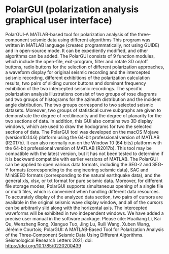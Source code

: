 # PolarGUI (polarization analysis graphical user interface)
PolarGUI-A MATLAB-based tool for polarization analysis of the three-component seismic data using different algorithms
   This program was written in MATLAB language (created programmatically, not using GUIDE) and in open-source mode. It can be expediently modified, and other algorithms can be added. 
  The PolarGUI consists of 9 function modules, which include the open-file, exit-program, filter and rotate 3D on/off buttons, radio buttons for the selection of different polarization approaches, a waveform display for original seismic recording and the intercepted seismic recording, different exhibitions of the polarization calculation results, two pairs of sliding cursor buttons and dominant frequency exhibition of the two intercepted seismic recordings. The specific
polarization analysis illustrations consist of two groups of rose diagrams and two groups of histograms for the azimuth distribution and the incident angle distribution. The two groups correspond to two selected seismic datasets. Moreover, two groups of statistical curve subgraphs are given to demonstrate the degree of rectilinearity and the degree of planarity for the two sections of data. In addition, this GUI also contains two 3D display windows, which are used to draw the hodograms for two the selected sections of data. The PolarGUI tool was developed on the macOS Mojave (version10.14.6) platform using the 64-bit professional version of MATLAB (R2017b). It can also normally run on the Window 10 (64 bits) platform with the 64-bit professional version of MATLAB (R2017b). This tool may be compatible with the latest version, but it has not been tested to determine if it is backward compatible with earlier versions of MATLAB.
   The PolarGUI can be applied to open various data formats, including the SEG-2 and SEG-Y formats (corresponding to the engineering seismic data), SAC and MiniSEED
formats (corresponding to the natural earthquake data), and the general xls, xlsx, or txt format for pure seismic data. Moreover, for different file storage modes, PolarGUI supports simultaneous opening of a single file or multi files, which is convenient when handling different data resources. To accurately display of the analyzed data section, two pairs of cursors are available in the original seismic wave display window, and all of the cursors can be arbitrarily slid along with the horizontal axis. The intercepted waveforms will be exhibited in two independent windows.
  We have added a precise user manual in the software package.
  Please cite: Huailiang Li, Kai Qu, Wenzheng Rong, Xianguo Tuo, Jing Lu, Ruili Wang, Xuben Wang, Jérémie Courtois; PolarGUI: A MATLAB‐Based Tool for Polarization Analysis of the Three‐Component Seismic Data Using Different Algorithms. Seismological Research Letters 2021; doi: https://doi.org/10.1785/0220200439
